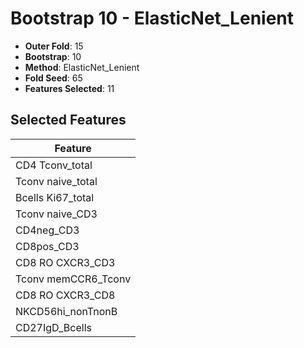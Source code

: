 # Bootstrap 10 - ElasticNet_Lenient

- **Outer Fold**: 15
- **Bootstrap**: 10
- **Method**: ElasticNet_Lenient
- **Fold Seed**: 65
- **Features Selected**: 11

## Selected Features

| Feature |
|---------|
| CD4 Tconv_total |
| Tconv naive_total |
| Bcells Ki67_total |
| Tconv naive_CD3 |
| CD4neg_CD3 |
| CD8pos_CD3 |
| CD8 RO CXCR3_CD3 |
| Tconv memCCR6_Tconv |
| CD8 RO CXCR3_CD8 |
| NKCD56hi_nonTnonB |
| CD27IgD_Bcells |
